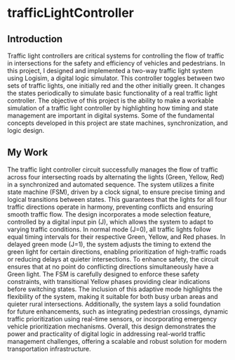 # trafficLightController
## **Introduction**
Traffic light controllers are critical systems for controlling the flow of traffic in intersections for the safety and efficiency of vehicles and pedestrians. In this project, I designed and implemented a two-way traffic light system using Logisim, a digital logic simulator. This controller toggles between two sets of traffic lights, one initially red and the other initially green. It changes the states periodically to simulate basic functionality of a real traffic light controller. The objective of this project is the ability to make a workable simulation of a traffic light controller by highlighting how timing and state management are important in digital systems. Some of the fundamental concepts developed in this project are state machines, synchronization, and logic design.
## **My Work**
The traffic light controller circuit successfully manages the flow of traffic across four intersecting roads by alternating the lights (Green, Yellow, Red) in a synchronized and automated sequence. The system utilizes a finite state machine (FSM), driven by a clock signal, to ensure precise timing and logical transitions between states. This guarantees that the lights for all four traffic directions operate in harmony, preventing conflicts and ensuring smooth traffic flow.
The design incorporates a mode selection feature, controlled by a digital input pin (J), which allows the system to adapt to varying traffic conditions. In normal mode (J=0), all traffic lights follow equal timing intervals for their respective Green, Yellow, and Red phases. In delayed green mode (J=1), the system adjusts the timing to extend the green light for certain directions, enabling prioritization of high-traffic roads or reducing delays at quieter intersections.
To enhance safety, the circuit ensures that at no point do conflicting directions simultaneously have a Green light. The FSM is carefully designed to enforce these safety constraints, with transitional Yellow phases providing clear indications before switching states.
The inclusion of this adaptive mode highlights the flexibility of the system, making it suitable for both busy urban areas and quieter rural intersections. Additionally, the system lays a solid foundation for future enhancements, such as integrating pedestrian crossings, dynamic traffic prioritization using real-time sensors, or incorporating emergency vehicle prioritization mechanisms.
Overall, this design demonstrates the power and practicality of digital logic in addressing real-world traffic management challenges, offering a scalable and robust solution for modern transportation infrastructure.



